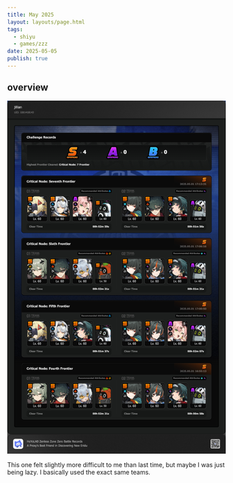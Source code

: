 ```yaml
---
title: May 2025
layout: layouts/page.html
tags:
  - shiyu
  - games/zzz
date: 2025-05-05
publish: true
---
```

## overview
![Shiyu Defense Overview](./photos/05-25_shiyu.png)

This one felt slightly more difficult to me than last time, but maybe I was just being lazy. I basically used the exact same teams.